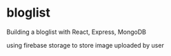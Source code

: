 # bloglist
Building a bloglist with React, Express, MongoDB

using firebase storage to store image uploaded by user
